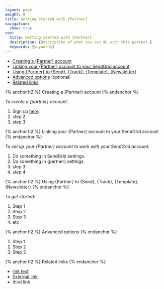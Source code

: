 ```yaml
---
layout: page
weight: 0
title: Getting started with {Partner}
navigation:
  show: true
seo:
  title: Getting started with {Partner}
  description: {Description of what you can do with this partner.}
  keywords: {keywords}
---
```

<!-- This is a basic outline for SendGrid partner documentation. This is only meant to be an outline, please customize it as you see fit.-->

<!-- Start with a table of contents for the page - the page should include, but is not limited to these sections:-->

- [Creating a {Partner} account](#-Creating-a-{Partner}-account)
- [Linking your {Partner} account to your SendGrid account](#-Linking-your-{Partner}-account-to-your-SendGrid-account)
- [Using {Partner} to {Send}, {Track}, {Template}, {Newsletter}](#-link)
- [Advanced options](#-Advanced-options) (optional)
- [Related links](#-Related-links)

{% anchor h2 %}
Creating a {Partner} account
{% endanchor %}

*To create a {partner} account:*

1. Sign up [here](#-).
1. step 2
1. step 3

{% anchor h2 %}
Linking your {Partner} account to your SendGrid account
{% endanchor %}

*To set up your {Partner} account to work with your SendGrid account:*

<!-- Please list each setting update as a step -->

1. Do something in SendGrid settings.
1. Do something in {partner} settings.
1. step 3
1. step 4

{% anchor h2 %}
Using {Partner} to {Send}, {Track}, {Template}, {Newsletter}
{% endanchor %}

<!-- Steps for sending first email, viewing stats, creating templates, etc - this should capture the essential point of the partnership -->

*To get started:*

1. Step 1
1. Step 2
1. Step 3
1. etc

{% anchor h2 %}
Advanced options
{% endanchor %}

<!-- Steps for setting up any advanced options - this is flexible to the specific partnership, it can be several sections, steps in a single section, or you can delete this section all together. -->

1. Step 1
1. Step 2
1. Step 3

{% anchor h2 %}
Related links
{% endanchor %}

<!-- Add links here to related SendGrid documentation, blogs, and partner documentation and blogs-->

- [link text]({{root_url}}/User_Guide/Marketing_Campaigns/design_editor.html#-Using-Custom-HTML) <!-- An example SendGrid docs link -->
- [External link](https://github.com)
- third link